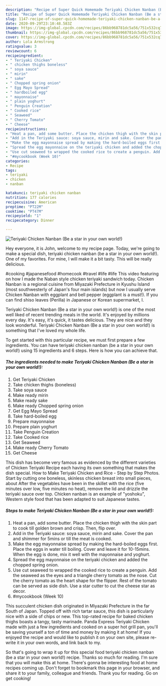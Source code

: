 ```yaml
---
description: "Recipe of Super Quick Homemade Teriyaki Chicken Nanban (Be a star in your own world!)"
title: "Recipe of Super Quick Homemade Teriyaki Chicken Nanban (Be a star in your own world!)"
slug: 1147-recipe-of-super-quick-homemade-teriyaki-chicken-nanban-be-a-star-in-your-own-world
date: 2020-09-29T23:10:48.583Z
image: https://img-global.cpcdn.com/recipes/86bb968781dc5a56/751x532cq70/teriyaki-chicken-nanban-be-a-star-in-your-own-world-recipe-main-photo.jpg
thumbnail: https://img-global.cpcdn.com/recipes/86bb968781dc5a56/751x532cq70/teriyaki-chicken-nanban-be-a-star-in-your-own-world-recipe-main-photo.jpg
cover: https://img-global.cpcdn.com/recipes/86bb968781dc5a56/751x532cq70/teriyaki-chicken-nanban-be-a-star-in-your-own-world-recipe-main-photo.jpg
author: Lola Armstrong
ratingvalue: 3
reviewcount: 6
recipeingredient:
- " Teriyaki Chicken"
- " chicken thighs boneless"
- " soya sauce"
- " mirin"
- " sake"
- " Chopped spring onion"
- " Egg Mayo Spread"
- " hardboiled egg"
- " mayonnaise"
- " plain yoghurt"
- " Penguin Creation"
- " Cooked rice"
- " Seaweed"
- " Cherry Tomato"
- " Cheese"
recipeinstructions:
- "Heat a pan, add some butter. Place the chicken thigh with the skin part to cook till golden brown and crisp. Then, flip over."
- "Add in the Teriyaki sauce: soya sauce, mirin and sake. Cover the pan and shimmer for 5mins or till the meat is cooked."
- "Make the egg mayonnaise spread by making the hard-boiled eggs first. Place the eggs in water till boiling. Cover and leave it for 10-15mins. When the egg is done, mix it well with the mayonnaise and yoghurt."
- "Spread the egg mayonnaise on the teriyaki chicken and added the chopped spring onion."
- "Use cut seaweed to wrapped the cooked rice to create a penguin. Add the seaweed as the eyes and a triangle cherry tomato as the nose. Cut the cherry tomato as the heart shape for the flipper. Rest of the tomato can be served as side dish. Use a star cutter to cut the cheese star as decor."
- "#mycookbook (Week 10)"
categories:
- Recipe
tags:
- teriyaki
- chicken
- nanban

katakunci: teriyaki chicken nanban 
nutrition: 177 calories
recipecuisine: American
preptime: "PT22M"
cooktime: "PT47M"
recipeyield: "1"
recipecategory: Dinner

---
```



![Teriyaki Chicken Nanban (Be a star in your own world!)](https://img-global.cpcdn.com/recipes/86bb968781dc5a56/751x532cq70/teriyaki-chicken-nanban-be-a-star-in-your-own-world-recipe-main-photo.jpg)

Hey everyone, it is John, welcome to my recipe page. Today, we're going to make a special dish, teriyaki chicken nanban (be a star in your own world!). One of my favorites. For mine, I will make it a bit tasty. This will be really delicious.

#cooking #japanesefood #homecook #travel #life #life This video featuring on how I made the Naban style chicken teriyaki sandwich today. Chicken Nanban is a regional cuisine from Miyazaki Prefecture in Kyushu Island (most southwesterly of Japan&#39;s four main islands) but now I usually serve Chicken Nanban with eggplant and bell pepper (eggplant is a must!). If you can find shiso leaves (Perilla) in Japanese or Korean supermarket, I.

Teriyaki Chicken Nanban (Be a star in your own world!) is one of the most well liked of recent trending meals in the world. It's enjoyed by millions every day. It's easy, it's quick, it tastes delicious. They are nice and they look wonderful. Teriyaki Chicken Nanban (Be a star in your own world!) is something that I've loved my whole life.


To get started with this particular recipe, we must first prepare a few ingredients. You can have teriyaki chicken nanban (be a star in your own world!) using 15 ingredients and 6 steps. Here is how you can achieve that.

<!--inarticleads1-->

##### The ingredients needed to make Teriyaki Chicken Nanban (Be a star in your own world!):

1. Get  Teriyaki Chicken
1. Take  chicken thighs (boneless)
1. Take  soya sauce
1. Make ready  mirin
1. Make ready  sake
1. Make ready  Chopped spring onion
1. Get  Egg Mayo Spread
1. Take  hard-boiled egg
1. Prepare  mayonnaise
1. Prepare  plain yoghurt
1. Take  Penguin Creation
1. Take  Cooked rice
1. Get  Seaweed
1. Make ready  Cherry Tomato
1. Get  Cheese


This dish has become very famous as evidenced by the different varieties of Chicken Teriyaki Recipe each having its own something that makes the dish special. How to Make Teriyaki Chicken and Rice - Step by Step Photos. Start by cutting one boneless, skinless chicken breast into small pieces, about After the vegetables have been in the skillet with the rice (five minutes over low, five minutes no heat), remove the lid and drizzle the teriyaki sauce over top. Chicken nanban is an example of &#34;yoshoku&#34;, Western style food that has been adapted to suit Japanese tastes. 

<!--inarticleads2-->

##### Steps to make Teriyaki Chicken Nanban (Be a star in your own world!):

1. Heat a pan, add some butter. Place the chicken thigh with the skin part to cook till golden brown and crisp. Then, flip over.
1. Add in the Teriyaki sauce: soya sauce, mirin and sake. Cover the pan and shimmer for 5mins or till the meat is cooked.
1. Make the egg mayonnaise spread by making the hard-boiled eggs first. Place the eggs in water till boiling. Cover and leave it for 10-15mins. When the egg is done, mix it well with the mayonnaise and yoghurt.
1. Spread the egg mayonnaise on the teriyaki chicken and added the chopped spring onion.
1. Use cut seaweed to wrapped the cooked rice to create a penguin. Add the seaweed as the eyes and a triangle cherry tomato as the nose. Cut the cherry tomato as the heart shape for the flipper. Rest of the tomato can be served as side dish. Use a star cutter to cut the cheese star as decor.
1. #mycookbook (Week 10)


This succulent chicken dish originated in Miyazaki Prefecture in the far South of Japan. Topped off with rich tartar sauce, this dish is particularly nice with a side of chips or new. This top-rated recipe for baked chicken thighs boasts a tangy, tasty marinade. Panda Express Teriyaki Chicken made with just a few ingredients and cooked on a super hot grill pan, you&#39;ll be saving yourself a ton of time and money by making it at home! If you enjoyed the recipe and would like to publish it on your own site, please re-write it in your own words, and link back to my. 

So that's going to wrap it up for this special food teriyaki chicken nanban (be a star in your own world!) recipe. Thanks so much for reading. I'm sure that you will make this at home. There's gonna be interesting food at home recipes coming up. Don't forget to bookmark this page in your browser, and share it to your family, colleague and friends. Thank you for reading. Go on get cooking!
